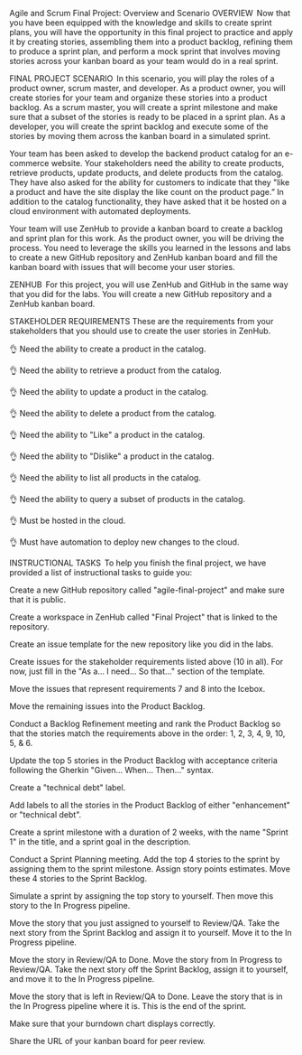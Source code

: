 Agile and Scrum Final Project: Overview and Scenario
OVERVIEW 
Now that you have been equipped with the knowledge and skills to create sprint plans, you will have the opportunity in this final project to practice and apply it by creating stories, assembling them into a product backlog, refining them to produce a sprint plan, and perform a mock sprint that involves moving stories across your kanban board as your team would do in a real sprint. 

FINAL PROJECT SCENARIO 
In this scenario, you will play the roles of a product owner, scrum master, and developer. As a product owner, you will create stories for your team and organize these stories into a product backlog. As a scrum master, you will create a sprint milestone and make sure that a subset of the stories is ready to be placed in a sprint plan. As a developer, you will create the sprint backlog and execute some of the stories by moving them across the kanban board in a simulated sprint.

Your team has been asked to develop the backend product catalog for an e-commerce website. Your stakeholders need the ability to create products, retrieve products, update products, and delete products from the catalog. They have also asked for the ability for customers to indicate that they "like a product and have the site display the like count on the product page.” In addition to the catalog functionality, they have asked that it be hosted on a cloud environment with automated deployments.

Your team will use ZenHub to provide a kanban board to create a backlog and sprint plan for this work. As the product owner, you will be driving the process. You need to leverage the skills you learned in the lessons and labs to create a new GitHub repository and ZenHub kanban board and fill the kanban board with issues that will become your user stories.

ZENHUB 
For this project, you will use ZenHub and GitHub in the same way that you did for the labs. You will create a new GitHub repository and a ZenHub kanban board. 

STAKEHOLDER REQUIREMENTS
These are the requirements from your stakeholders that you should use to create the user stories in ZenHub.

👌 Need the ability to create a product in the catalog.

👌 Need the ability to retrieve a product from the catalog.

👌 Need the ability to update a product in the catalog.

👌 Need the ability to delete a product from the catalog.

👌 Need the ability to "Like" a product in the catalog.

👌 Need the ability to "Dislike" a product in the catalog.

👌 Need the ability to list all products in the catalog.

👌 Need the ability to query a subset of products in the catalog.

👌 Must be hosted in the cloud.

👌 Must have automation to deploy new changes to the cloud.

INSTRUCTIONAL TASKS 
To help you finish the final project, we have provided a list of instructional tasks to guide you: 

Create a new GitHub repository called "agile-final-project" and make sure that it is public.

Create a workspace in ZenHub called "Final Project" that is linked to the repository.

Create an issue template for the new repository like you did in the labs.

Create issues for the stakeholder requirements listed above (10 in all). For now, just fill in the "As a... I need... So that..." section of the template.

Move the issues that represent requirements 7 and 8 into the Icebox.

Move the remaining issues into the Product Backlog.

Conduct a Backlog Refinement meeting and rank the Product Backlog so that the stories match the requirements above in the order: 1, 2, 3, 4, 9, 10, 5, & 6.

Update the top 5 stories in the Product Backlog with acceptance criteria following the Gherkin "Given... When... Then..." syntax.

Create a "technical debt" label.

Add labels to all the stories in the Product Backlog of either "enhancement" or "technical debt".

Create a sprint milestone with a duration of 2 weeks, with the name "Sprint 1" in the title, and a sprint goal in the description.

Conduct a Sprint Planning meeting. Add the top 4 stories to the sprint by assigning them to the sprint milestone. Assign story points estimates. Move these 4 stories to the Sprint Backlog.

Simulate a sprint by assigning the top story to yourself. Then move this story to the In Progress pipeline.

Move the story that you just assigned to yourself to Review/QA. Take the next story from the Sprint Backlog and assign it to yourself. Move it to the In Progress pipeline.

Move the story in Review/QA to Done. Move the story from In Progress to Review/QA. Take the next story off the Sprint Backlog, assign it to yourself, and move it to the In Progress pipeline.

Move the story that is left in Review/QA to Done. Leave the story that is in the In Progress pipeline where it is. This is the end of the sprint.

Make sure that your burndown chart displays correctly.

Share the URL of your kanban board for peer review. 
